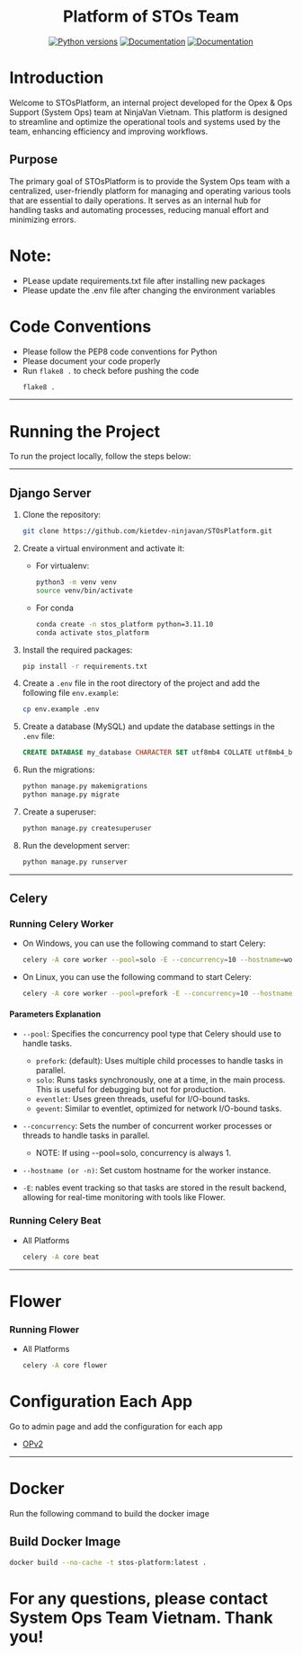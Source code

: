 <h1 align="center">Platform of STOs Team</h1>

<p align="center">
   <a href="https://www.python.org/downloads/release/python-31110/"><img alt="Python versions" src="https://img.shields.io/badge/python-3.11.10-blue"></a>
   <a href="https://docs.djangoproject.com/en/5.1/"><img alt="Documentation" src="https://img.shields.io/badge/django-5.1.1-darkgreen"></a>
   <a href="https://docs.celeryq.dev/en/v5.4.0/"><img alt="Documentation" src="https://img.shields.io/badge/celery-5.4.0-lightgreen"></a>
</p>

# Introduction

Welcome to STOsPlatform, an internal project developed for the Opex & Ops Support (System Ops) team at NinjaVan Vietnam.
This platform is designed to streamline and optimize the operational tools and systems used by the team, enhancing
efficiency and improving workflows.

## Purpose

The primary goal of STOsPlatform is to provide the System Ops team with a centralized, user-friendly platform for
managing and operating various tools that are essential to daily operations. It serves as an internal hub for handling
tasks and automating processes, reducing manual effort and minimizing errors.

# Note:

- PLease update requirements.txt file after installing new packages
- Please update the .env file after changing the environment variables

# Code Conventions

- Please follow the PEP8 code conventions for Python
- Please document your code properly
- Run `flake8 .` to check before pushing the code
   ```bash
   flake8 .
   ```

---

# Running the Project

To run the project locally, follow the steps below:

---

## Django Server

1. Clone the repository:

    ```bash
    git clone https://github.com/kietdev-ninjavan/STOsPlatform.git
    ```
2. Create a virtual environment and activate it:
    - For virtualenv:
        ```bash
        python3 -m venv venv
        source venv/bin/activate
        ```
    - For conda
        ```bash
        conda create -n stos_platform python=3.11.10
        conda activate stos_platform
        ```

3. Install the required packages:

    ```bash
    pip install -r requirements.txt
    ```
4. Create a `.env` file in the root directory of the project and add the following file `env.example`:

   ```bash
   cp env.example .env
   ```

5. Create a database (MySQL) and update the database settings in the `.env` file:

    ```sql
    CREATE DATABASE my_database CHARACTER SET utf8mb4 COLLATE utf8mb4_bin;
    ```

6. Run the migrations:

    ```bash
    python manage.py makemigrations
    python manage.py migrate
    ```

7. Create a superuser:

    ```bash
    python manage.py createsuperuser
    ```
8. Run the development server:

    ```bash
    python manage.py runserver
    ```

---

## Celery

### Running Celery Worker

- On Windows, you can use the following command to start Celery:
   ```bash
   celery -A core worker --pool=solo -E --concurrency=10 --hostname=worker_name
   ```
- On Linux, you can use the following command to start Celery:
   ```bash
   celery -A core worker --pool=prefork -E --concurrency=10 --hostname=worker_name
   ```

#### Parameters Explanation

- `--pool`: Specifies the concurrency pool type that Celery should use to handle tasks.
    - `prefork`: (default): Uses multiple child processes to handle tasks in parallel.
    - `solo`: Runs tasks synchronously, one at a time, in the main process. This is useful for debugging but not for
      production.
    - `eventlet`: Uses green threads, useful for I/O-bound tasks.
    - `gevent`: Similar to eventlet, optimized for network I/O-bound tasks.

- `--concurrency`: Sets the number of concurrent worker processes or threads to handle tasks in parallel.
    - NOTE: If using --pool=solo, concurrency is always 1.
- `--hostname (or -n)`: Set custom hostname for the worker instance.
- `-E`: nables event tracking so that tasks are stored in the result backend, allowing for real-time monitoring with
  tools like Flower.

### Running Celery Beat

- All Platforms
   ```bash
   celery -A core beat
   ```

---

# Flower

### Running Flower

- All Platforms
   ```bash
   celery -A core flower
   ```

# Configuration Each App

Go to admin page and add the configuration for each app

- [OPv2](opv2/README.md)

---

# Docker

Run the following command to build the docker image

## Build Docker Image

```bash
docker build --no-cache -t stos-platform:latest .
```

# For any questions, please contact System Ops Team Vietnam. Thank you!
   